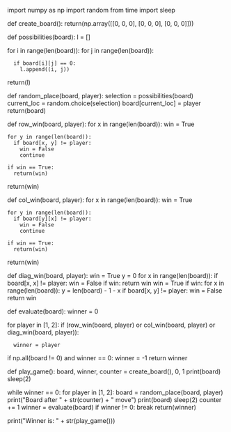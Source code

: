 import numpy as np
import random
from time import sleep


def create_board():
  return(np.array([[0, 0, 0],
          [0, 0, 0],
          [0, 0, 0]]))


def possibilities(board):
  l = []

  for i in range(len(board)):
    for j in range(len(board)):

      if board[i][j] == 0:
        l.append((i, j))
  return(l)


def random_place(board, player):
  selection = possibilities(board)
  current_loc = random.choice(selection)
  board[current_loc] = player
  return(board)


def row_win(board, player):
  for x in range(len(board)):
    win = True

    for y in range(len(board)):
      if board[x, y] != player:
        win = False
        continue

    if win == True:
      return(win)
  return(win)

def col_win(board, player):
  for x in range(len(board)):
    win = True

    for y in range(len(board)):
      if board[y][x] != player:
        win = False
        continue

    if win == True:
      return(win)
  return(win)

def diag_win(board, player):
  win = True
  y = 0
  for x in range(len(board)):
    if board[x, x] != player:
      win = False
  if win:
    return win
  win = True
  if win:
    for x in range(len(board)):
      y = len(board) - 1 - x
      if board[x, y] != player:
        win = False
  return win

def evaluate(board):
  winner = 0

  for player in [1, 2]:
    if (row_win(board, player) or
        col_win(board, player) or
        diag_win(board, player)):

      winner = player

  if np.all(board != 0) and winner == 0:
    winner = -1
  return winner

def play_game():
  board, winner, counter = create_board(), 0, 1
  print(board)
  sleep(2)

  while winner == 0:
    for player in [1, 2]:
      board = random_place(board, player)
      print("Board after " + str(counter) + " move")
      print(board)
      sleep(2)
      counter += 1
      winner = evaluate(board)
      if winner != 0:
        break
  return(winner)

print("Winner is: " + str(play_game()))

